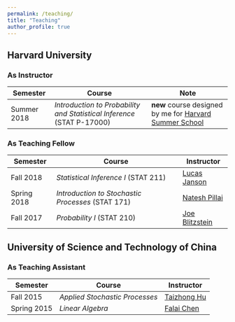 ```yaml
---
permalink: /teaching/
title: "Teaching"
author_profile: true
---
```


## Harvard University
### As Instructor

| Semester    | Course | Note |
| -------- | ------- | ------- |
| Summer 2018  | <em>Introduction to Probability and Statistical Inference</em> (STAT P-17000)  | <strong>new</strong> course designed by me for <a href="https://www.summer.harvard.edu/high-school-programs/pre-college-program" rel="nofollow" target="_blank">Harvard Summer School</a> |

### As Teaching Fellow

| Semester    | Course | Instructor |
| -------- | ------- | ------- |
| Fall 2018 | <em>Statistical Inference I</em> (STAT 211) | <a href="http://lucasjanson.fas.harvard.edu/index.html" rel="nofollow" target="_blank">Lucas Janson</a> |
| Spring 2018 |  <em>Introduction to Stochastic Processes</em> (STAT 171) | <a href="http://www.people.fas.harvard.edu/~pillai/Welcome.html" rel="nofollow" target="_blank">Natesh Pillai</a>|
| Fall 2017 | <em>Probability I</em> (STAT 210) | <a href="http://www.people.fas.harvard.edu/~blitz/Site/Home.html" rel="nofollow" target="_blank">Joe Blitzstein</a> |


## University of Science and Technology of China
### As Teaching Assistant

| Semester    | Course | Instructor |
| -------- | ------- | ------- |
| Fall 2015 | <em>Applied Stochastic Processes</em> | <a href="http://staff.ustc.edu.cn/~thu/" rel="nofollow" target="_blank">Taizhong Hu</a> |
| Spring 2015 |  <em>Linear Algebra</em> | <a href="http://staff.ustc.edu.cn/~chenfl/english.htm" rel="nofollow" target="_blank">Falai Chen</a> |

<!-- Google tag (gtag.js) -->
<script async src="https://www.googletagmanager.com/gtag/js?id=G-ZPYR8GBB8K"></script>
<script>
  window.dataLayer = window.dataLayer || [];
  function gtag(){dataLayer.push(arguments);}
  gtag('js', new Date());

  gtag('config', 'G-ZPYR8GBB8K');
</script>

